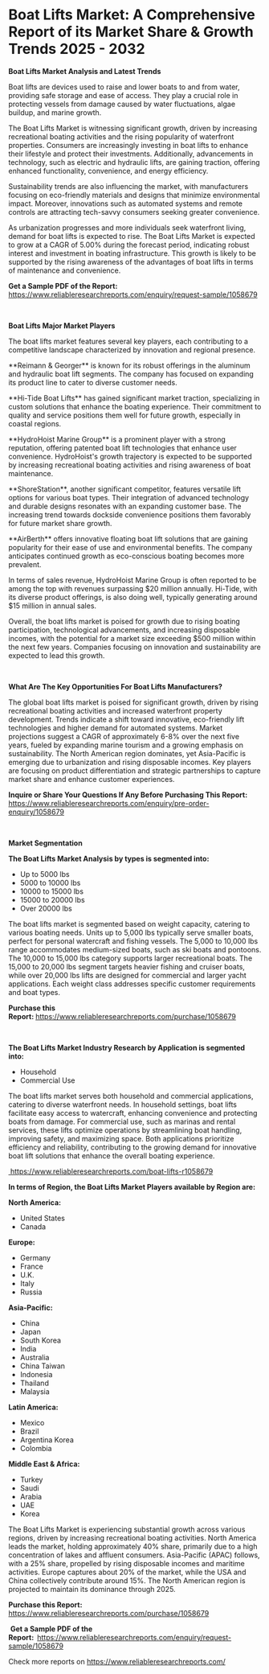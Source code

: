 <p><h1>Boat Lifts Market: A Comprehensive Report of its Market Share & Growth Trends 2025 - 2032</h1></p><p><strong>Boat Lifts Market Analysis and Latest Trends</strong></p>
<p><p>Boat lifts are devices used to raise and lower boats to and from water, providing safe storage and ease of access. They play a crucial role in protecting vessels from damage caused by water fluctuations, algae buildup, and marine growth.</p><p>The Boat Lifts Market is witnessing significant growth, driven by increasing recreational boating activities and the rising popularity of waterfront properties. Consumers are increasingly investing in boat lifts to enhance their lifestyle and protect their investments. Additionally, advancements in technology, such as electric and hydraulic lifts, are gaining traction, offering enhanced functionality, convenience, and energy efficiency.</p><p>Sustainability trends are also influencing the market, with manufacturers focusing on eco-friendly materials and designs that minimize environmental impact. Moreover, innovations such as automated systems and remote controls are attracting tech-savvy consumers seeking greater convenience.</p><p>As urbanization progresses and more individuals seek waterfront living, demand for boat lifts is expected to rise. The Boat Lifts Market is expected to grow at a CAGR of 5.00% during the forecast period, indicating robust interest and investment in boating infrastructure. This growth is likely to be supported by the rising awareness of the advantages of boat lifts in terms of maintenance and convenience.</p></p>
<p><strong>Get a Sample PDF of the Report:&nbsp;</strong> <a href="https://www.reliableresearchreports.com/enquiry/request-sample/1058679?utm_campaign=3086&utm_medium=2&utm_source=Github&utm_content=ia&utm_term=08042025&utm_id=boat-lifts">https://www.reliableresearchreports.com/enquiry/request-sample/1058679</a></p>
<p>&nbsp;</p>
<p><strong>Boat Lifts Major Market Players</strong></p>
<p><p>The boat lifts market features several key players, each contributing to a competitive landscape characterized by innovation and regional presence. </p><p>**Reimann & Georger** is known for its robust offerings in the aluminum and hydraulic boat lift segments. The company has focused on expanding its product line to cater to diverse customer needs. </p><p>**Hi-Tide Boat Lifts** has gained significant market traction, specializing in custom solutions that enhance the boating experience. Their commitment to quality and service positions them well for future growth, especially in coastal regions.</p><p>**HydroHoist Marine Group** is a prominent player with a strong reputation, offering patented boat lift technologies that enhance user convenience. HydroHoist's growth trajectory is expected to be supported by increasing recreational boating activities and rising awareness of boat maintenance.</p><p>**ShoreStation**, another significant competitor, features versatile lift options for various boat types. Their integration of advanced technology and durable designs resonates with an expanding customer base. The increasing trend towards dockside convenience positions them favorably for future market share growth.</p><p>**AirBerth** offers innovative floating boat lift solutions that are gaining popularity for their ease of use and environmental benefits. The company anticipates continued growth as eco-conscious boating becomes more prevalent.</p><p>In terms of sales revenue, HydroHoist Marine Group is often reported to be among the top with revenues surpassing $20 million annually. Hi-Tide, with its diverse product offerings, is also doing well, typically generating around $15 million in annual sales.</p><p>Overall, the boat lifts market is poised for growth due to rising boating participation, technological advancements, and increasing disposable incomes, with the potential for a market size exceeding $500 million within the next few years. Companies focusing on innovation and sustainability are expected to lead this growth.</p></p>
<p>&nbsp;</p>
<p><strong>What Are The Key Opportunities For Boat Lifts Manufacturers?</strong></p>
<p><p>The global boat lifts market is poised for significant growth, driven by rising recreational boating activities and increased waterfront property development. Trends indicate a shift toward innovative, eco-friendly lift technologies and higher demand for automated systems. Market projections suggest a CAGR of approximately 6-8% over the next five years, fueled by expanding marine tourism and a growing emphasis on sustainability. The North American region dominates, yet Asia-Pacific is emerging due to urbanization and rising disposable incomes. Key players are focusing on product differentiation and strategic partnerships to capture market share and enhance customer experiences.</p></p>
<p><strong>Inquire or Share Your Questions If Any Before Purchasing This Report:</strong> <a href="https://www.reliableresearchreports.com/enquiry/pre-order-enquiry/1058679?utm_campaign=3086&utm_medium=2&utm_source=Github&utm_content=ia&utm_term=08042025&utm_id=boat-lifts">https://www.reliableresearchreports.com/enquiry/pre-order-enquiry/1058679</a></p>
<p>&nbsp;</p>
<p><strong>Market Segmentation</strong></p>
<p><strong>The Boat Lifts Market Analysis by types is segmented into:</strong></p>
<p><ul><li>Up to 5000 lbs</li><li>5000 to 10000 lbs</li><li>10000 to 15000 lbs</li><li>15000 to 20000 lbs</li><li>Over 20000 lbs</li></ul></p>
<p><p>The boat lifts market is segmented based on weight capacity, catering to various boating needs. Units up to 5,000 lbs typically serve smaller boats, perfect for personal watercraft and fishing vessels. The 5,000 to 10,000 lbs range accommodates medium-sized boats, such as ski boats and pontoons. The 10,000 to 15,000 lbs category supports larger recreational boats. The 15,000 to 20,000 lbs segment targets heavier fishing and cruiser boats, while over 20,000 lbs lifts are designed for commercial and larger yacht applications. Each weight class addresses specific customer requirements and boat types.</p></p>
<p><strong>Purchase this Report:&nbsp;</strong><a href="https://www.reliableresearchreports.com/purchase/1058679?utm_campaign=3086&utm_medium=2&utm_source=Github&utm_content=ia&utm_term=08042025&utm_id=boat-lifts">https://www.reliableresearchreports.com/purchase/1058679</a></p>
<p>&nbsp;</p>
<p><strong>The Boat Lifts Market Industry Research by Application is segmented into:</strong></p>
<p><ul><li>Household</li><li>Commercial Use</li></ul></p>
<p><p>The boat lifts market serves both household and commercial applications, catering to diverse waterfront needs. In household settings, boat lifts facilitate easy access to watercraft, enhancing convenience and protecting boats from damage. For commercial use, such as marinas and rental services, these lifts optimize operations by streamlining boat handling, improving safety, and maximizing space. Both applications prioritize efficiency and reliability, contributing to the growing demand for innovative boat lift solutions that enhance the overall boating experience.</p></p>
<p><a href="https://www.reliableresearchreports.com/boat-lifts-r1058679?utm_campaign=3086&utm_medium=2&utm_source=Github&utm_content=ia&utm_term=08042025&utm_id=boat-lifts">&nbsp;https://www.reliableresearchreports.com/boat-lifts-r1058679</a></p>
<p><strong>In terms of Region, the Boat Lifts Market Players available by Region are:</strong></p>
<p>
    <p> <strong> North America: </strong>
        <ul>
            <li>United States</li>
            <li>Canada</li>
        </ul>
        </p> 
    <p> <strong> Europe: </strong>
        <ul>
            <li>Germany</li>
            <li>France</li>
            <li>U.K.</li>
            <li>Italy</li>
            <li>Russia</li>
        </ul>
        </p> 
    <p> <strong> Asia-Pacific: </strong>
        <ul>
            <li>China</li>
            <li>Japan</li>
            <li>South Korea</li>
            <li>India</li>
            <li>Australia</li>
            <li>China Taiwan</li>
            <li>Indonesia</li>
            <li>Thailand</li>
            <li>Malaysia</li>
        </ul>
        </p> 
    <p> <strong> Latin America: </strong>
        <ul>
            <li>Mexico</li>
            <li>Brazil</li>
            <li>Argentina Korea</li>
            <li>Colombia</li>
        </ul>
        </p> 
    <p> <strong> Middle East & Africa: </strong>
        <ul>
            <li>Turkey</li>
            <li>Saudi</li>
            <li>Arabia</li>
            <li>UAE</li>
            <li>Korea</li>
        </ul>
    </p>
    </p>
<p><p>The Boat Lifts Market is experiencing substantial growth across various regions, driven by increasing recreational boating activities. North America leads the market, holding approximately 40% share, primarily due to a high concentration of lakes and affluent consumers. Asia-Pacific (APAC) follows, with a 25% share, propelled by rising disposable incomes and maritime activities. Europe captures about 20% of the market, while the USA and China collectively contribute around 15%. The North American region is projected to maintain its dominance through 2025.</p></p>
<p><strong>Purchase this Report: </strong><a href="https://www.reliableresearchreports.com/purchase/1058679?utm_campaign=3086&utm_medium=2&utm_source=Github&utm_content=ia&utm_term=08042025&utm_id=boat-lifts">https://www.reliableresearchreports.com/purchase/1058679</a></p>
<p>&nbsp;<strong>Get a Sample PDF of the Report:&nbsp;&nbsp;</strong><a href="https://www.reliableresearchreports.com/enquiry/request-sample/1058679?utm_campaign=3086&utm_medium=2&utm_source=Github&utm_content=ia&utm_term=08042025&utm_id=boat-lifts">https://www.reliableresearchreports.com/enquiry/request-sample/1058679</a></p>
<p><strong></strong></p>
<p>Check more reports on <a href="https://www.reliableresearchreports.com/?utm_campaign=3086&utm_medium=2&utm_source=Github&utm_content=ia&utm_term=08042025&utm_id=boat-lifts">https://www.reliableresearchreports.com/</a></p>